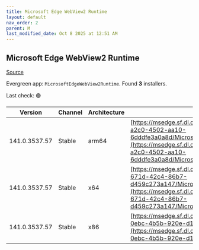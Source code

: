 ```yaml
---
title: Microsoft Edge WebView2 Runtime
layout: default
nav_order: 2
parent: M
last_modified_date: Oct 8 2025 at 12:51 AM
---
```


## Microsoft Edge WebView2 Runtime

[Source](https://developer.microsoft.com/en-us/microsoft-edge/webview2/)

Evergreen app: `MicrosoftEdgeWebView2Runtime`. Found **3** installers.

Last check: 🟢

| Version       | Channel | Architecture | URI                                                                                                                                                                                                                                                                                                                            |
| ------------- | ------- | ------------ | ------------------------------------------------------------------------------------------------------------------------------------------------------------------------------------------------------------------------------------------------------------------------------------------------------------------------------ |
| 141.0.3537.57 | Stable  | arm64        | [https://msedge.sf.dl.delivery.mp.microsoft.com/filestreamingservice/files/2ac51384-a2c0-4502-aa10-6dddfe3a0a8d/MicrosoftEdgeWebView2RuntimeInstallerARM64.exe](https://msedge.sf.dl.delivery.mp.microsoft.com/filestreamingservice/files/2ac51384-a2c0-4502-aa10-6dddfe3a0a8d/MicrosoftEdgeWebView2RuntimeInstallerARM64.exe) |
| 141.0.3537.57 | Stable  | x64          | [https://msedge.sf.dl.delivery.mp.microsoft.com/filestreamingservice/files/73ccd8fe-671d-42c4-86b7-d459c273a147/MicrosoftEdgeWebView2RuntimeInstallerX64.exe](https://msedge.sf.dl.delivery.mp.microsoft.com/filestreamingservice/files/73ccd8fe-671d-42c4-86b7-d459c273a147/MicrosoftEdgeWebView2RuntimeInstallerX64.exe)     |
| 141.0.3537.57 | Stable  | x86          | [https://msedge.sf.dl.delivery.mp.microsoft.com/filestreamingservice/files/62af7fad-0ebc-4b5b-920e-d19122cfc2bf/MicrosoftEdgeWebView2RuntimeInstallerX86.exe](https://msedge.sf.dl.delivery.mp.microsoft.com/filestreamingservice/files/62af7fad-0ebc-4b5b-920e-d19122cfc2bf/MicrosoftEdgeWebView2RuntimeInstallerX86.exe)     |
